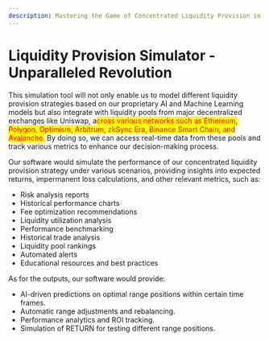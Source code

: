 ```yaml
---
description: Mastering the Game of Concentrated Liquidity Provision in DeFi
---
```


# Liquidity Provision Simulator - Unparalleled Revolution

This simulation tool will not only enable us to model different liquidity provision strategies based on our proprietary AI and Machine Learning models but also integrate with liquidity pools from major decentralized exchanges like Uniswap, a<mark style="color:red;">cross various networks such as Ethereum, Polygon, Optimism, Arbitrum, zkSync Era, Binance Smart Chain, and Avalanche.</mark> By doing so, we can access real-time data from these pools and track various metrics to enhance our decision-making process. &#x20;

Our software would simulate the performance of our concentrated liquidity provision strategy under various scenarios, providing insights into expected returns, impermanent loss calculations, and other relevant metrics, such as:

* Risk analysis reports
* Historical performance charts
* Fee optimization recommendations
* Liquidity utilization analysis
* Performance benchmarking
* Historical trade analysis
* Liquidity pool rankings
* Automated alerts
* Educational resources and best practices

As for the outputs, our software would provide:

* AI-driven predictions on optimal range positions within certain time frames.
* Automatic range adjustments and rebalancing.
* Performance analytics and ROI tracking.
* Simulation of  RETURN for testing different range positions.&#x20;
